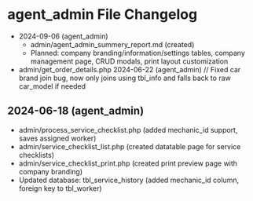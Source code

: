 # agent_admin File Changelog

- 2024-09-06 (agent_admin)
    - admin/agent_admin_summery_report.md (created)
    - Planned: company branding/information/settings tables, company management page, CRUD modals, print layout customization 
- admin/get_order_details.php   2024-06-22 (agent_admin) // Fixed car brand join bug, now only joins using tbl_info and falls back to raw car_model if needed 

## 2024-06-18 (agent_admin)
- admin/process_service_checklist.php (added mechanic_id support, saves assigned worker)
- admin/service_checklist_list.php (created datatable page for service checklists)
- admin/service_checklist_print.php (created print preview page with company branding)
- Updated database: tbl_service_history (added mechanic_id column, foreign key to tbl_worker) 